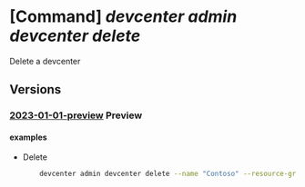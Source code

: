 # [Command] _devcenter admin devcenter delete_

Delete a devcenter

## Versions

### [2023-01-01-preview](/Resources/mgmt-plane/L3N1YnNjcmlwdGlvbnMve30vcmVzb3VyY2Vncm91cHMve30vcHJvdmlkZXJzL21pY3Jvc29mdC5kZXZjZW50ZXIvZGV2Y2VudGVycy97fQ==/2023-01-01-preview.xml) **Preview**

<!-- mgmt-plane /subscriptions/{}/resourcegroups/{}/providers/microsoft.devcenter/devcenters/{} 2023-01-01-preview -->

#### examples

- Delete
    ```bash
        devcenter admin devcenter delete --name "Contoso" --resource-group "rg1"
    ```
